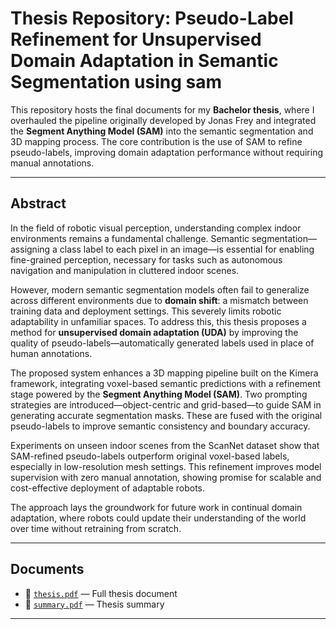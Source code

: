 # Thesis Repository: Pseudo-Label Refinement for Unsupervised Domain Adaptation in Semantic Segmentation using sam

This repository hosts the final documents for my **Bachelor thesis**, where I overhauled the pipeline originally developed by Jonas Frey and integrated the **Segment Anything Model (SAM)** into the semantic segmentation and 3D mapping process. The core contribution is the use of SAM to refine pseudo-labels, improving domain adaptation performance without requiring manual annotations.

---

## Abstract

In the field of robotic visual perception, understanding complex indoor environments remains a fundamental challenge. Semantic segmentation—assigning a class label to each pixel in an image—is essential for enabling fine-grained perception, necessary for tasks such as autonomous navigation and manipulation in cluttered indoor scenes.

However, modern semantic segmentation models often fail to generalize across different environments due to **domain shift**: a mismatch between training data and deployment settings. This severely limits robotic adaptability in unfamiliar spaces. To address this, this thesis proposes a method for **unsupervised domain adaptation (UDA)** by improving the quality of pseudo-labels—automatically generated labels used in place of human annotations.

The proposed system enhances a 3D mapping pipeline built on the Kimera framework, integrating voxel-based semantic predictions with a refinement stage powered by the **Segment Anything Model (SAM)**. Two prompting strategies are introduced—object-centric and grid-based—to guide SAM in generating accurate segmentation masks. These are fused with the original pseudo-labels to improve semantic consistency and boundary accuracy.

Experiments on unseen indoor scenes from the ScanNet dataset show that SAM-refined pseudo-labels outperform original voxel-based labels, especially in low-resolution mesh settings. This refinement improves model supervision with zero manual annotation, showing promise for scalable and cost-effective deployment of adaptable robots.

The approach lays the groundwork for future work in continual domain adaptation, where robots could update their understanding of the world over time without retraining from scratch.

---

## Documents

- 📄 [`thesis.pdf`](./main.pdf) — Full thesis document  
- 📄 [`summary.pdf`](./summary.pdf) — Thesis summary

---


